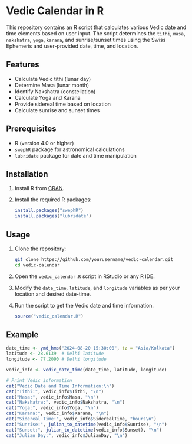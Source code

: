 # Vedic Calendar in R

This repository contains an R script that calculates various Vedic date and time elements based on user input. The script determines the `tithi`, `masa`, `nakshatra`, `yoga`, `karana`, and sunrise/sunset times using the Swiss Ephemeris and user-provided date, time, and location.

## Features

- Calculate Vedic tithi (lunar day)
- Determine Masa (lunar month)
- Identify Nakshatra (constellation)
- Calculate Yoga and Karana
- Provide sidereal time based on location
- Calculate sunrise and sunset times

## Prerequisites

- R (version 4.0 or higher)
- `swephR` package for astronomical calculations
- `lubridate` package for date and time manipulation

## Installation

1. Install R from [CRAN](https://cran.r-project.org/).
2. Install the required R packages:

    ```r
    install.packages("swephR")
    install.packages("lubridate")
    ```

## Usage

1. Clone the repository:

    ```bash
    git clone https://github.com/yourusername/vedic-calendar.git
    cd vedic-calendar
    ```

2. Open the `vedic_calendar.R` script in RStudio or any R IDE.

3. Modify the `date_time`, `latitude`, and `longitude` variables as per your location and desired date-time.

4. Run the script to get the Vedic date and time information.

    ```r
    source("vedic_calendar.R")
    ```

## Example

```r
date_time <- ymd_hms("2024-08-20 15:30:00", tz = "Asia/Kolkata")
latitude <- 28.6139  # Delhi latitude
longitude <- 77.2090 # Delhi longitude

vedic_info <- vedic_date_time(date_time, latitude, longitude)

# Print Vedic information
cat("Vedic Date and Time Information:\n")
cat("Tithi:", vedic_info$Tithi, "\n")
cat("Masa:", vedic_info$Masa, "\n")
cat("Nakshatra:", vedic_info$Nakshatra, "\n")
cat("Yoga:", vedic_info$Yoga, "\n")
cat("Karana:", vedic_info$Karana, "\n")
cat("Sidereal Time:", vedic_info$SiderealTime, "hours\n")
cat("Sunrise:", julian_to_datetime(vedic_info$Sunrise), "\n")
cat("Sunset:", julian_to_datetime(vedic_info$Sunset), "\n")
cat("Julian Day:", vedic_info$JulianDay, "\n")
